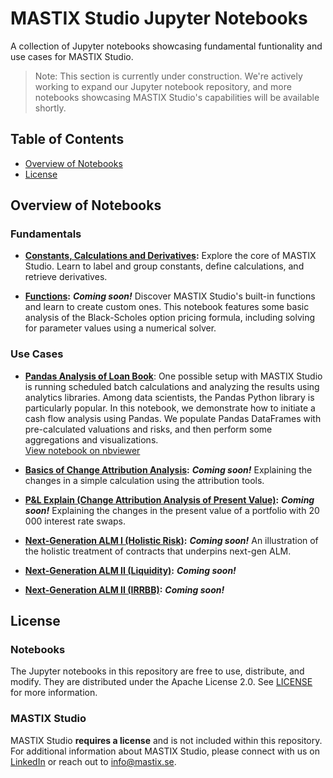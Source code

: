 # MASTIX Studio Jupyter Notebooks

A collection of Jupyter notebooks showcasing fundamental funtionality and use cases for MASTIX Studio.

>Note: This section is currently under construction. We're actively working to expand our Jupyter notebook repository, and more notebooks showcasing MASTIX Studio's capabilities will be available shortly.


## Table of Contents

- [Overview of Notebooks](#overview-of-notebooks)
- [License](#license)

## Overview of Notebooks

### Fundamentals
- **[Constants, Calculations and Derivatives](./constants_calculations_derivatives.ipynb):**  Explore the core of MASTIX Studio. Learn to label and group constants, define calculations, and retrieve derivatives.
 
- **[Functions](#use-cases):** ***Coming soon!*** Discover MASTIX Studio's built-in functions and learn to create custom ones. This notebook features some basic analysis of the Black-Scholes option pricing formula, including solving for parameter values using a numerical solver.

<!--
### Applications
- **[Basics of change attribution analysis](./constants_calculations_derivatives.ipynb):** Explanining the changes in a simple calculation using the attribution tools.

- **[Loan book workflow](./analysis_of_loan_book.ipynb)**: An example workflow for a loan book: valuation and risk calculations.


-->
### Use Cases
- **[Pandas Analysis of Loan Book](./pandas_analysis_loan_book.ipynb)**: One possible setup with MASTIX Studio is running scheduled batch calculations and analyzing the results using analytics libraries. Among data scientists, the Pandas Python library is particularly popular. In this notebook, we demonstrate how to initiate a cash flow analysis using Pandas. We populate Pandas DataFrames with pre-calculated valuations and risks, and then perform some aggregations and visualizations.  
[View notebook on nbviewer](https://nbviewer.org/github/mastixstudio/notebooks/blob/main/pandas_analysis_loan_book.ipynb?flush_cache=true)

- **[Basics of Change Attribution Analysis](#use-cases):** ***Coming soon!*** Explaining the changes in a simple calculation using the attribution tools.

- **[P&L Explain (Change Attribution Analysis of Present Value)](#use-cases):** ***Coming soon!*** Explaining the changes in the present value of a portfolio with 20 000 interest rate swaps.

- **[Next-Generation ALM I (Holistic Risk)](#use-cases):** ***Coming soon!*** An illustration of the holistic treatment of contracts that underpins next-gen ALM. 

- **[Next-Generation ALM II (Liquidity)](#use-cases):** ***Coming soon!***

- **[Next-Generation ALM II (IRRBB)](#use-cases):** ***Coming soon!***


## License

### Notebooks

The Jupyter notebooks in this repository are free to use, distribute, and modify. They are distributed under the Apache License 2.0. See [LICENSE](./LICENSE) for more information.

### MASTIX Studio

MASTIX Studio **requires a license** and is not included within this repository. For additional information about MASTIX Studio, please connect with us on [LinkedIn](https://www.linkedin.com/company/mastix) or reach out to [info@mastix.se](mailto:info@mastix.se).
